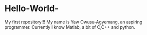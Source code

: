 # Hello-World-
My first repository!!!
My name is Yaw Owusu-Agyemang, an aspiring programmer. Currently I know Matlab, a bit of C,C++ and python.
